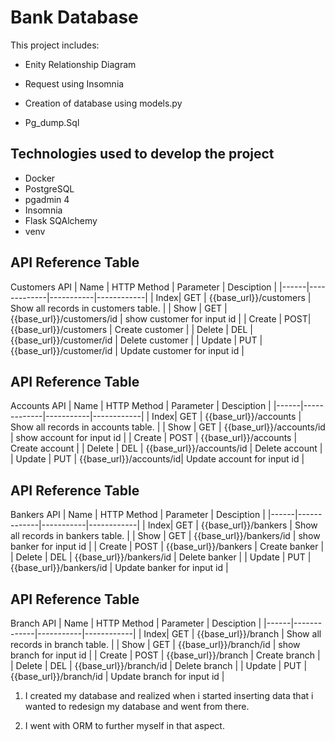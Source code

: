 # Bank Database

This project includes:

* Enity Relationship Diagram

* Request using Insomnia

* Creation of database using models.py

* Pg_dump.Sql

## Technologies used to develop the project

* Docker
* PostgreSQL
* pgadmin 4
* Insomnia
* Flask SQAlchemy
* venv

## API Reference Table
Customers API
| Name | HTTP Method | Parameter | Desciption | 
|------|-------------|-----------|------------|
| Index| GET | {{base_url}}/customers | Show all records in customers table. |
| Show | GET | {{base_url}}/customers/id | show customer for input id |
| Create | POST| {{base_url}}/customers | Create customer |
| Delete | DEL | {{base_url}}/customer/id | Delete customer |
| Update | PUT | {{base_url}}/customer/id | Update customer for input id |


## API Reference Table
Accounts API
| Name | HTTP Method | Parameter | Desciption | 
|------|-------------|-----------|------------|
| Index| GET | {{base_url}}/accounts | Show all records in accounts table. |
| Show | GET | {{base_url}}/accounts/id | show account for input id |
| Create | POST | {{base_url}}/accounts | Create account |
| Delete | DEL | {{base_url}}/accounts/id | Delete account |
| Update | PUT | {{base_url}}/accounts/id| Update account for input id |


## API Reference Table
Bankers API
| Name | HTTP Method | Parameter | Desciption | 
|------|-------------|-----------|------------|
| Index| GET | {{base_url}}/bankers | Show all records in bankers table. |
| Show | GET | {{base_url}}/bankers/id | show banker for input id |
| Create | POST | {{base_url}}/bankers | Create banker |
| Delete | DEL | {{base_url}}/bankers/id  | Delete banker |
| Update | PUT | {{base_url}}/bankers/id  | Update banker for input id |


## API Reference Table
Branch API
| Name | HTTP Method | Parameter | Desciption | 
|------|-------------|-----------|------------|
| Index| GET | {{base_url}}/branch | Show all records in branch table. |
| Show | GET | {{base_url}}/branch/id | show branch for input id |
| Create | POST | {{base_url}}/branch | Create branch |
| Delete | DEL | {{base_url}}/branch/id | Delete branch |
| Update | PUT | {{base_url}}/branch/id | Update branch for input id |

1. I created my database and realized when i started inserting data that i wanted to redesign my database and went from there.

2. I went with ORM to further myself in that aspect.







 
